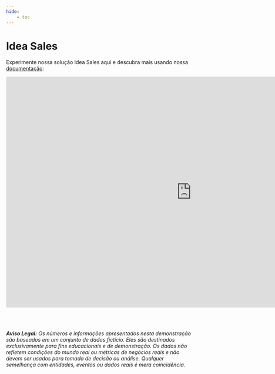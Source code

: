 ```yaml
---
hide:
    - toc
---
```



# Idea Sales

Experimente nossa solução Idea Sales aqui e descubra mais usando nossa [documentação](./ficha_tecnica.md):

<iframe title="Idea Sales" width="1008" height="627.5" src="https://app.powerbi.com/view?r=eyJrIjoiOTNiMTRhOWMtMDc4YS00MWMyLWIwNTctNDIyYzkwMzk2ZmYzIiwidCI6Ijk0ODViZDU1LTkyYzAtNDIxMi05NmNhLTkxNDNiYjhhNzA0NSJ9" frameborder="0" allowFullScreen="true"></iframe>

<br><br>

***Aviso Legal:** Os números e informações apresentados nesta demonstração são baseados em um conjunto de dados fictício. Eles são destinados exclusivamente para fins educacionais e de demonstração. Os dados não refletem condições do mundo real ou métricas de negócios reais e não devem ser usados ​​para tomada de decisão ou análise. Qualquer semelhança com entidades, eventos ou dados reais é mera coincidência.*
